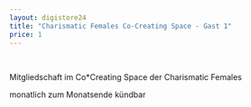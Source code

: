 ```yaml
---
layout: digistore24
title: "Charismatic Females Co-Creating Space - Gast 1"
price: 1
---
```

<p>&#xA0;</p>
<p>Mitgliedschaft im Co*Creating Space der Charismatic Females</p>
<p>monatlich zum Monatsende k&#xFC;ndbar</p>